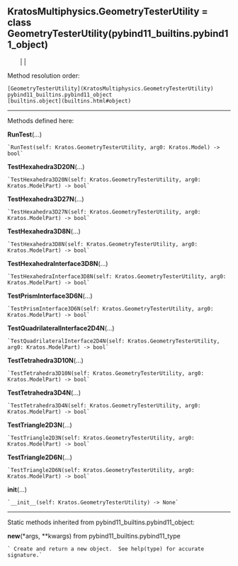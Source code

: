   
**KratosMultiphysics.GeometryTesterUtility** = class
GeometryTesterUtility(pybind11_builtins.pybind11_object)  
---  
`    `|   |

Method resolution order:

    [GeometryTesterUtility](KratosMultiphysics.GeometryTesterUtility)
    pybind11_builtins.pybind11_object
    [builtins.object](builtins.html#object)

* * *

Methods defined here:  

**RunTest**(...)

    `RunTest(self: Kratos.GeometryTesterUtility, arg0: Kratos.Model) -> bool`

**TestHexahedra3D20N**(...)

    `TestHexahedra3D20N(self: Kratos.GeometryTesterUtility, arg0: Kratos.ModelPart) -> bool`

**TestHexahedra3D27N**(...)

    `TestHexahedra3D27N(self: Kratos.GeometryTesterUtility, arg0: Kratos.ModelPart) -> bool`

**TestHexahedra3D8N**(...)

    `TestHexahedra3D8N(self: Kratos.GeometryTesterUtility, arg0: Kratos.ModelPart) -> bool`

**TestHexahedraInterface3D8N**(...)

    `TestHexahedraInterface3D8N(self: Kratos.GeometryTesterUtility, arg0: Kratos.ModelPart) -> bool`

**TestPrismInterface3D6N**(...)

    `TestPrismInterface3D6N(self: Kratos.GeometryTesterUtility, arg0: Kratos.ModelPart) -> bool`

**TestQuadrilateralInterface2D4N**(...)

    `TestQuadrilateralInterface2D4N(self: Kratos.GeometryTesterUtility, arg0: Kratos.ModelPart) -> bool`

**TestTetrahedra3D10N**(...)

    `TestTetrahedra3D10N(self: Kratos.GeometryTesterUtility, arg0: Kratos.ModelPart) -> bool`

**TestTetrahedra3D4N**(...)

    `TestTetrahedra3D4N(self: Kratos.GeometryTesterUtility, arg0: Kratos.ModelPart) -> bool`

**TestTriangle2D3N**(...)

    `TestTriangle2D3N(self: Kratos.GeometryTesterUtility, arg0: Kratos.ModelPart) -> bool`

**TestTriangle2D6N**(...)

    `TestTriangle2D6N(self: Kratos.GeometryTesterUtility, arg0: Kratos.ModelPart) -> bool`

**__init__**(...)

    `__init__(self: Kratos.GeometryTesterUtility) -> None`

* * *

Static methods inherited from pybind11_builtins.pybind11_object:  

**__new__**(*args, **kwargs) from pybind11_builtins.pybind11_type

    ` Create and return a new object.  See help(type) for accurate signature.`

